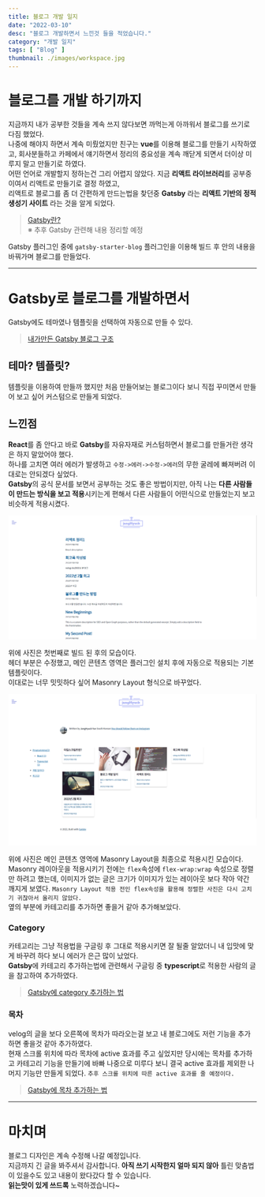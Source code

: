 ```yaml
---
title: 블로그 개발 일지
date: "2022-03-10"
desc: "블로그 개발하면서 느낀것 들을 적었습니다."
category: "개발 일지"
tags: [ "Blog" ]
thumbnail: ./images/workspace.jpg
---
```


# 블로그를 개발 하기까지

지금까지 내가 공부한 것들을 계속 쓰지 않다보면 까먹는게 아까워서 블로그를 쓰기로 다짐 했었다.  
나중에 해야지 하면서 계속 미뤘었지만 친구는 **vue**를 이용해 블로그를 만들기 시작하였고, 회사분들하고 카페에서 얘기하면서
정리의 중요성을 계속 깨닫게 되면서 더이상 미루지 말고 만들기로 하였다.  
어떤 언어로 개발할지 정하는건 그리 어렵지 않았다. 지금 **리액트 라이브러리**를 공부중이여서 리액트로 만들기로 결정 하였고,  
리액트로 블로그를 좀 더 간편하게 만드는법을 찾던중 **Gatsby** 라는 **리액트 기반의 정적 생성기 사이트** 라는 것을 알게 되었다.  

> [Gatsby란?](/Programming-language/Javascript/Gatsby/Gatsby란/) \
> ※ 추후 Gatsby 관련해 내용 정리할 예정

Gatsby 플러그인 중에 `gatsby-starter-blog` 플러그인을 이용해 빌드 후 안의 내용을 바꿔가며 블로그를 만들었다.  

---

# Gatsby로 블로그를 개발하면서

Gatsby에도 테마였나 템플릿을 선택하여 자동으로 만들 수 있다.

> [내가만든 Gatsby 블로그 구조](https://naver.com)

## 테마? 템플릿?

템플릿을 이용하여 만들까 했지만 처음 만들어보는 블로그이다 보니 직접 꾸미면서 만들어 보고 싶어 커스텀으로 만들게 되었다.

## 느낀점

**React**를 좀 안다고 바로 **Gatsby**를 자유자재로 커스텀하면서 블로그를 만들거란 생각은 하지 말았어야 했다.  
하나를 고치면 여러 에러가 발생하고 `수정->에러->수정->에러`의 무한 굴레에 빠져버려 이대로는 안되겠다 싶었다.  
**Gatsby**의 공식 문서를 보면서 공부하는 것도 좋은 방법이지만, 아직 나는 **다른 사람들이 만드는 방식을 보고 적용**시키는게 편해서
다른 사람들이 어떤식으로 만들었는지 보고 비슷하게 적용시켰다.  

![첫번째 완성 이미지](images/firstCompleteBlogPage.png)

위에 사진은 첫번째로 빌드 된 후의 모습이다.  
헤더 부분은 수정했고, 메인 콘텐츠 영역은 플러그인 설치 후에 자동으로 적용되는 기본 템플릿이다.  
이대로는 너무 밋밋하다 싶어 Masonry Layout 형식으로 바꾸었다.

![두번째 완성 이미지](./images/secondMainPage_MasonryLayout.png)

위에 사진은 메인 콘텐츠 영역에 Masonry Layout을 최종으로 적용시킨 모습이다.   
Masonry 레이아웃을 적용시키기 전에는 `flex`속성에 `flex-wrap:wrap` 속성으로 정렬만 하려고 했는데, 이미지가 없는 글은
크기가 이미지가 있는 레이아웃 보다 작아 약간 깨지게 보였다.
`Masonry Layout 적용 전인 flex속성을 활용해 정렬한 사진은 다시 고치기 귀찮아서 올리지 않았다.`  
옆의 부분에 카테고리를 추가하면 좋을거 같아 추가해보았다.

### Category

카테고리는 그냥 적용법을 구글링 후 그대로 적용시키면 잘 될줄 알았더니 내 입맛에 맞게 바꾸려 하다 보니 에러가 은근 많이 났었다.  
**Gatsby**에 카테고리 추가하는법에 관련해서 구글링 중 **typescript**로 적용한 사람의 글을 참고하여 추가하였다.  

> [Gatsby에 category 추가하는 법](https://naver.com)

### 목차

velog의 글을 보다 오른쪽에 목차가 따라오는걸 보고 내 블로그에도 저런 기능을 추가하면 좋을것 같아 추가하였다.  
현재 스크롤 위치에 따라 목차에 active 효과를 주고 싶었지만 당시에는 목차를 추가하고 카테고리 기능을 만들기에 바빠
나중으로 미루다 보니 결국 active 효과를 제외한 나머지 기능만 만들게 되었다. `추후 스크롤 위치에 따른 active 효과를 줄 예정이다.`  

> [Gatsby에 목차 추가하는 법](https://naver.com)

---

# 마치며

블로그 디자인은 계속 수정해 나갈 예정입니다.  
지금까지 긴 글을 봐주셔서 감사합니다. **아직 쓰기 시작한지 얼마 되지 않아** 틀린 맞춤법이 있을수도 있고 내용이 왔다갔다 할 수 있습니다.  
**읽는맛이 있게 쓰드록** 노력하겠습니다~










